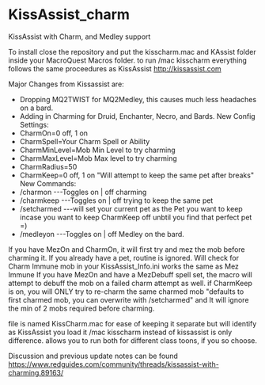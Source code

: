 # KissAssist_charm
KissAssist with Charm, and Medley support


To install close the repository and put the kisscharm.mac and KAssist folder inside your MacroQuest Macros folder. 
to run /mac kisscharm
everything follows the same proceedures as KissAssist http://kissassist.com


Major Changes from Kissassist are:
  * Dropping MQ2TWIST for MQ2Medley, this causes much less headaches on a bard.
  * Adding in Charming for Druid, Enchanter, Necro, and Bards.
New Config Settings:
  * CharmOn=0 off, 1 on
  * CharmSpell=Your Charm Spell or Ability
  * CharmMinLevel=Mob Min Level to try charming
  * CharmMaxLevel=Mob Max level to try charming
  * CharmRadius=50
  * CharmKeep=0 off, 1 on "Will attempt to keep the same pet after breaks"
New Commands:
  * /charmon    ---Toggles on | off charming
  * /charmkeep  ---Toggles on | off trying to keep the same pet
  * /setcharmed ---will set your current pet as the Pet you want to keep incase you want to keep CharmKeep off unbtil you find that perfect pet =)
  * /medleyon   ---Toggles on | off Medley on the bard. 

If you have MezOn and CharmOn, it will first try and mez the mob before charming it.
If you already have a pet, routine is ignored.
Will check for Charm Immune mob in your KissAssist_Info.ini works the same as Mez Immune
If you have MezOn and have a MezDebuff spell set, the macro will attempt to debuff the mob on a failed charm attempt as well.
if CharmKeep is on, you will ONLY try to re-charm the same charmed mob "defaults to first charmed mob, you can overwrite with /setcharmed" and It will ignore the min of 2 mobs required before charming.

file is named KissCharm.mac for ease of keeping it separate but will identify as KissAssist
you load it /mac kisscharm instead of kissassist is only difference.
allows you to run both for different class toons, if you so choose.  

Discussion and previous update notes can be found
https://www.redguides.com/community/threads/kissassist-with-charming.89163/
